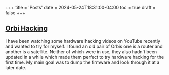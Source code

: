 +++
title = 'Posts'
date = 2024-05-24T18:31:00-04:00
toc = true
draft = false
+++

## [Orbi Hacking](orbi-hacking)
I have been watching some hardware hacking videos on YouTube recently and wanted to try for myself. I found an old pair of Orbis one is a router and another is a satellite. Neither of which were in use, they also hadn't been updated in a while which made them perfect to try hardware hacking for the first time. My main goal was to dump the firmware and look through it at a later date.


